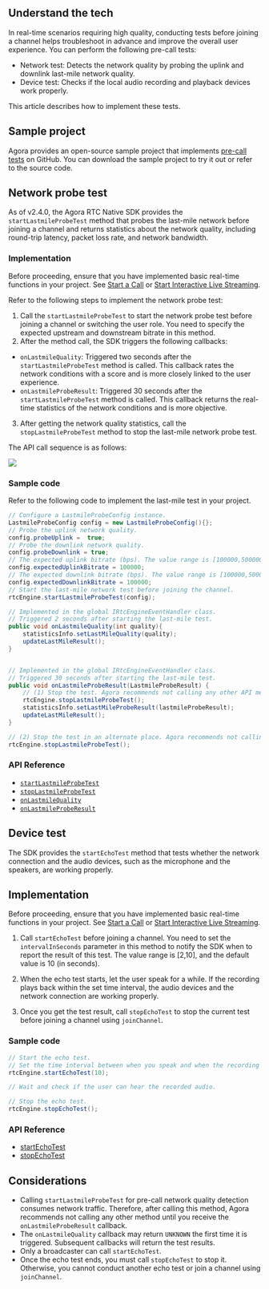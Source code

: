 ## Understand the tech

In real-time scenarios requiring high quality, conducting tests before joining a channel helps troubleshoot in advance and improve the overall user experience. You can perform the following pre-call tests:

- Network test: Detects the network quality by probing the uplink and downlink last-mile network quality.
- Device test: Checks if the local audio recording and playback devices work properly.

This article describes how to implement these tests.

## Sample project

Agora provides an open-source sample project that implements [pre-call tests](https://github.com/AgoraIO/API-Examples/blob/dev/3.6.200/Android/APIExample/app/src/main/java/io/agora/api/example/examples/advanced/PreCallTest.java) on GitHub. You can download the sample project to try it out or refer to the source code.

## Network probe test

As of v2.4.0, the Agora RTC Native SDK provides the `startLastmileProbeTest` method that probes the last-mile network before joining a channel and returns statistics about the network quality, including round-trip latency, packet loss rate, and network bandwidth.

### Implementation

Before proceeding, ensure that you have implemented basic real-time functions in your project. See [Start a Call](./start_call_android?platform=Android) or [Start Interactive Live Streaming](./start_live_android?platform=Android).

Refer to the following steps to implement the network probe test:

1. Call the `startLastmileProbeTest` to start the network probe test before joining a channel or switching the user role. You need to specify the expected upstream and downstream bitrate in this method.
2.  After the method call, the SDK triggers the following callbacks:
- `onLastmileQuality`: Triggered two seconds after the `startLastmileProbeTest` method is called. This callback rates the network conditions with a score and is more closely linked to the user experience.
- `onLastmileProbeResult`: Triggered 30 seconds after the `startLastmileProbeTest` method is called. This callback returns the real-time statistics of the network conditions and is more objective.
3. After getting the network quality statistics, call the `stopLastmileProbeTest` method to stop the last-mile network probe test.

The API call sequence is as follows:

![](https://web-cdn.agora.io/docs-files/1569464757177)

### Sample code

Refer to the following code to implement the last-mile test in your project.

```java
// Configure a LastmileProbeConfig instance.
LastmileProbeConfig config = new LastmileProbeConfig(){};
// Probe the uplink network quality.
config.probeUplink =  true;
// Probe the downlink network quality.
config.probeDownlink = true;
// The expected uplink bitrate (bps). The value range is [100000,5000000].
config.expectedUplinkBitrate = 100000;
// The expected downlink bitrate (bps). The value range is [100000,5000000].
config.expectedDownlinkBitrate = 100000;
// Start the last-mile network test before joining the channel.
rtcEngine.startLastmileProbeTest(config);

// Implemented in the global IRtcEngineEventHandler class.
// Triggered 2 seconds after starting the last-mile test.
public void onLastmileQuality(int quality){
    statisticsInfo.setLastMileQuality(quality);
    updateLastMileResult();
}


// Implemented in the global IRtcEngineEventHandler class.
// Triggered 30 seconds after starting the last-mile test.
public void onLastmileProbeResult(LastmileProbeResult) {
	// (1) Stop the test. Agora recommends not calling any other API method before the test ends.
	rtcEngine.stopLastmileProbeTest();
    statisticsInfo.setLastMileProbeResult(lastmileProbeResult);
    updateLastMileResult();
}

// (2) Stop the test in an alternate place. Agora recommends not calling any other API method before the test ends.
rtcEngine.stopLastmileProbeTest();
```


### API Reference

- [`startLastmileProbeTest`](./API%20Reference/java/classio_1_1agora_1_1rtc_1_1_rtc_engine.html#a81c6541685b1c4437d9779a095a0f871)
- [`stopLastmileProbeTest`](./API%20Reference/java/classio_1_1agora_1_1rtc_1_1_rtc_engine.html#ae21243b8da8bda9ee5f3a00621cbf959)
- [`onLastmileQuality`](./API%20Reference/java/classio_1_1agora_1_1rtc_1_1_i_rtc_engine_event_handler.html#a2887941e3c105c21309bd2643372e7f5)
- [`onLastmileProbeResult`](./API%20Reference/java/classio_1_1agora_1_1rtc_1_1_i_rtc_engine_event_handler.html#ad74a9120325bfeccdec4af4611110281)

## Device test

The SDK provides the `startEchoTest` method that tests whether the network connection and the audio devices, such as the microphone and the speakers, are working properly.

## Implementation

Before proceeding, ensure that you have implemented basic real-time functions in your project. See [Start a Call](./start_call_android?platform=Android) or [Start Interactive Live Streaming](./start_live_android?platform=Android).

1. Call `startEchoTest` before joining a channel. You need to set the `intervalInSeconds` parameter in this method to notify the SDK when to report the result of this test. The value range is [2,10], and the default value is 10 (in seconds).

2. When the echo test starts, let the user speak for a while. If the recording plays back within the set time interval, the audio devices and the network connection are working properly.

3. Once you get the test result, call `stopEchoTest` to stop the current test before joining a channel using `joinChannel`.

### Sample code

```java
// Start the echo test.
// Set the time interval between when you speak and when the recording plays back as 10 seconds.
rtcEngine.startEchoTest(10);

// Wait and check if the user can hear the recorded audio.

// Stop the echo test.
rtcEngine.stopEchoTest();
```

### API Reference

- [startEchoTest]()
- [stopEchoTest]()

## Considerations

- Calling `startLastmileProbeTest` for pre-call network quality detection consumes network traffic. Therefore, after calling this method, Agora recommends not calling any other method until you receive the `onLastmileProbeResult` callback.
- The `onLastmileQuality` callback may return `UNKNOWN` the first time it is triggered. Subsequent callbacks will return the test results.
- Only a broadcaster can call `startEchoTest`.
- Once the echo test ends, you must call `stopEchoTest` to stop it. Otherwise, you cannot conduct another echo test or join a channel using `joinChannel`.